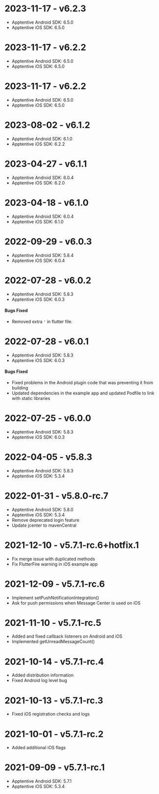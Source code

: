 # 2023-11-17 - v6.2.3

- Apptentive Android SDK: 6.5.0
- Apptentive iOS SDK: 6.5.0

# 2023-11-17 - v6.2.2

- Apptentive Android SDK: 6.5.0
- Apptentive iOS SDK: 6.5.0

# 2023-11-17 - v6.2.2

- Apptentive Android SDK: 6.5.0
- Apptentive iOS SDK: 6.5.0

# 2023-08-02 - v6.1.2

- Apptentive Android SDK: 6.1.0
- Apptentive iOS SDK: 6.2.2

# 2023-04-27 - v6.1.1

- Apptentive Android SDK: 6.0.4
- Apptentive iOS SDK: 6.2.0

# 2023-04-18 - v6.1.0

- Apptentive Android SDK: 6.0.4
- Apptentive iOS SDK: 6.1.0

# 2022-09-29 - v6.0.3

- Apptentive Android SDK: 5.8.4
- Apptentive iOS SDK: 6.0.4

# 2022-07-28 - v6.0.2

- Apptentive Android SDK: 5.8.3
- Apptentive iOS SDK: 6.0.3

#### Bugs Fixed

- Removed extra `'` in flutter file.

# 2022-07-28 - v6.0.1

- Apptentive Android SDK: 5.8.3
- Apptentive iOS SDK: 6.0.3

#### Bugs Fixed

- Fixed problems in the Android plugin code that was preventing it from building
- Updated dependencies in the example app and updated Podfile to link with static libraries

# 2022-07-25 - v6.0.0

- Apptentive Android SDK: 5.8.3
- Apptentive iOS SDK: 6.0.3

# 2022-04-05 - v5.8.3

- Apptentive Android SDK: 5.8.3
- Apptentive iOS SDK: 5.3.4

# 2022-01-31 - v5.8.0-rc.7

- Apptentive Android SDK: 5.8.0
- Apptentive iOS SDK: 5.3.4
- Remove deprecated login feature
- Update jcenter to mavenCentral

# 2021-12-10 - v5.7.1-rc.6+hotfix.1

- Fix merge issue with duplicated methods
- Fix FlutterFire warning in iOS example app

# 2021-12-09 - v5.7.1-rc.6

- Implement setPushNotificationIntegration()
- Ask for push permissions when Message Center is used on iOS

# 2021-11-10 - v5.7.1-rc.5

- Added and fixed callback listeners on Android and iOS
- Implemented getUnreadMessageCount()

# 2021-10-14 - v5.7.1-rc.4

- Added distribution information
- Fixed Android log level bug

# 2021-10-13 - v5.7.1-rc.3

- Fixed iOS registration checks and logs

# 2021-10-01 - v5.7.1-rc.2

- Added additional iOS flags

# 2021-09-09 - v5.7.1-rc.1

- Apptentive Android SDK: 5.7.1
- Apptentive iOS SDK: 5.3.4
